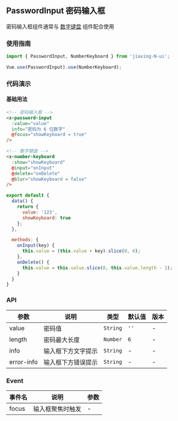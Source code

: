 ## PasswordInput 密码输入框
密码输入框组件通常与 [数字键盘](#/zh-CN/number-keyboard) 组件配合使用

### 使用指南
``` javascript
import { PasswordInput, NumberKeyboard } from 'jiaxing-N-ui';

Vue.use(PasswordInput).use(NumberKeyboard);
```

### 代码演示

#### 基础用法

```html
<!-- 密码输入框 -->
<x-password-input
  :value="value"
  info="密码为 6 位数字"
  @focus="showKeyboard = true"
/>

<!-- 数字键盘 -->
<x-number-keyboard
  :show="showKeyboard"
  @input="onInput"
  @delete="onDelete"
  @blur="showKeyboard = false"
/>
```

```javascript
export default {
  data() {
    return {
      value: '123',
      showKeyboard: true
    };
  },

  methods: {
    onInput(key) {
      this.value = (this.value + key).slice(0, 6);
    },
    onDelete() {
      this.value = this.value.slice(0, this.value.length - 1);
    }
  }
}
```

### API

| 参数 | 说明 | 类型 | 默认值 | 版本 |
|------|------|------|------|------|
| value | 密码值 | `String` | `''` | - |
| length | 密码最大长度 | `Number` | `6` | - |
| info | 输入框下方文字提示 | `String` | - | - |
| error-info | 输入框下方错误提示 | `String` | - | - |

### Event

| 事件名 | 说明 | 参数 |
|------|------|------|
| focus | 输入框聚焦时触发 | - |
